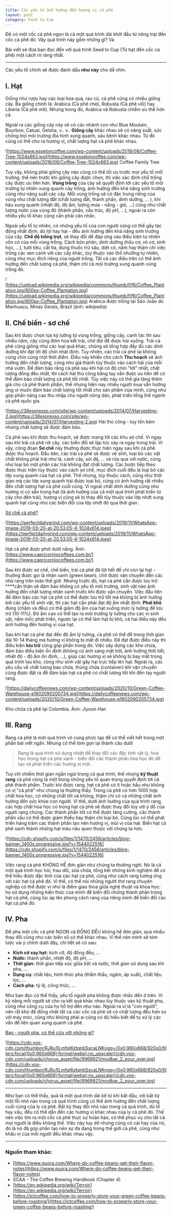 ```yaml
---
title: Các yếu tố ảnh hưởng đến hương vị cà phê
layout: post
category: Farm to Cup
---
```


Để có một cốc cà phê ngon là cả một quá trình dài khởi đầu từ nông trại đến cốc cà phê đó. Vậy quá trình này gồm những gì? Và

Bài viết sẽ đưa bạn đọc đến với quá trình Seed to Cup (Từ hạt đến cốc cà phê) một cách rõ ràng nhất.

---

Các yếu tố chính sẽ được đánh dấu **như này** cho dễ nhìn.

## I. Hạt

Giống như rượu hay các loại hoa quả, rau củ, cà phê cũng có nhiều giống cây. Ba giống chính là: Arabica (Cà phê chè), Robusta (Cà phê vối) hay Liberia (Cà phê mít). Nhưng trong đó, Arabica và Robusta chiếm ưu thế hơn cả.

Ngoài ra các giống cây này sẽ có các nhánh con như Blue Moutain, Bourbon, Catuai, Geisha, v.. v.. **Giống cây** khác nhau sẽ có năng suất, sức chống trọi môi trường địa hình xung quanh, sâu bệnh khác nhau. Từ đó cũng có thể cho ra hương vị, chất lượng hạt cà phê khác nhau.

![https://www.esseloncoffee.com/wp-content/uploads/2016/08/Coffee-Tree-1024x663.jpg](https://www.esseloncoffee.com/wp-content/uploads/2016/08/Coffee-Tree-1024x663.jpg)
Coffee Family Tree

Tuy vậy, không phải giống cây nào cũng có thể tối ưu trước mọi yếu tố mối trường, thế nên trước khi giống cây được chọn, thì việc xác định chỗ trồng cây được ưu tiên hơn. **Vùng trồng** của cây sẽ quyết định tới các yếu tố môi trường tự nhiên xung quanh cây trồng, ảnh hưởng đến khả năng sinh trưởng cũng như năng suất các cây. Mỗi vùng trồng sẽ có đặc trưng riêng của vùng như chất lượng đất (chất lượng đất, thành phần, dinh dưỡng, ... ), khí hậu xung quanh (nhiệt độ, độ ẩm, lượng mưa - nắng - gió, ...) cũng như chất lượng nước của vùng đó (thành phần, cấu trúc, độ pH, ...), ngoài ra còn nhiều yếu tố khác cũng cần phải cân nhắc.

Ngoài yếu tố tự nhiên, có những yếu tố của con người cũng có thể gây tác động nhất định, dù lợi hay hại - đều ảnh hưởng đến khả năng sinh trưởng của cây. **Chế độ trồng trọt**, sẽ thay đổi để đáp ứng vào điều kiện tự nhiên vốn có của mỗi vùng trồng. Cách bón phân, dinh dưỡng (hữu cơ, vô cơ, sinh học, ...), tưới tiêu, cắt tỉa, dùng thuốc trừ sâu, diệt cỏ, nấm hay thậm chí việc trồng các xen canh với các cây khác, tùy thuộc vào thổ nhưỡng tự nhiên, cũng như mục đích riêng của người trồng. Tất cả các điều trên có thể ảnh hưởng đến chất lượng cà phê, thậm chí cả môi trường xung quanh vùng trồng đó.

![https://upload.wikimedia.org/wikipedia/commons/thumb/f/f6/Coffee_Plantation.jpg/800px-Coffee_Plantation.jpg](https://upload.wikimedia.org/wikipedia/commons/thumb/f/f6/Coffee_Plantation.jpg/800px-Coffee_Plantation.jpg)
Arabica được trồng tại São João do Manhuaçu, Minas Gerais, Brazil (ảnh: wikipedia)

## II. Chế biến - sơ chế

Sau khi được chọn lựa kỹ lưỡng từ vùng trồng, giống cây, canh tác thì sau nhiều năm, cây cũng đơm hoa kết trái, chờ đợi để được hái xuống. Trái cà phê cũng giống như các loại quả khác, chúng sẽ tổng hợp đầy đủ các dinh dưỡng khi đạt tới độ chín nhát định. Tuy nhiên, các trái cà phê lại không cùng chín cùng một thời điểm. Điều này khiến cho cách **Thu hoạch** sẽ ảnh hưởng đến chất lượng, cũng như giá thành tùy thuộc vào cách hái của mỗi nhà vườn. Để đảm bảo rằng cà phê sau khi hái có độ chín "tới" nhất, chất lượng đồng đều nhất, thì cách hái thủ công bằng tay vẫn được ưu tiên để có thể đảm bảo chất lượng cà phê tốt nhất. Tùy việc này có thể gia tăng thêm giá cho cà phê thành phẩm, thế nhưng hiện nay nhiều người mua vẫn hưởng ứng vì muốn đảm bảo chất lượng tốt nhất cho sản phẩm của mình, cũng như góp phần nâng cao thu nhập cho người nông dân, phát triển tổng thể ngành cà phê quốc gia.

![https://38espresso.com/site/wp-content/uploads/2014/07/Harvesting-2.jpg](https://38espresso.com/site/wp-content/uploads/2014/07/Harvesting-2.jpg)
Hái thủ công - tuy tốn kém nhưng chất lượng sẽ được đảm bảo.

Cà phê sau khi được thu hoạch, sẽ được mang tới các khu sơ chế. Vì ngay sau khi trái cà phê rời cây, các biến đổi sẽ lập tức xảy ra ngay trong trái. Vì vậy, công đoạn **Sơ chế** này thường được thực hiện ngay sau khi cà phê được thu hoạch. Đầu tiên, các trái cà phê sẽ được vệ sinh, loại bỏ các vật chất không phải trái như lá, cành cây, sỏi đá, ... và rửa qua với nước, cũng như loại bỏ một phần các trái không đạt chất lượng. Các bước tiếp theo được thực hiện tùy thuộc vào cách sơ chế, mục đích cuối đều là loại bỏ các lớp xung quanh của hạt cà phê. Thế nhưng, tùy thuộc cách, cũng như thời gian mà các lớp xung quanh trái được loại bỏ, cũng có ảnh hưởng rất nhiều đến chất lượng hạt cà phê cuối cùng. Vì ngoài chất dinh dưỡng cũng như hương vị có sẵn trong hạt (là ảnh hưởng của cả một quá trình phát triển từ cây cho đến trái), hương vị cũng sẽ bị thay đổi tùy thuộc vào lớp nhớt xung quanh hạt cũng như các biến đổi của lớp nhớt đó qua thời gian.

[Sơ chế cà phê?](https://www.notion.so/S-ch-c-ph-dc1aee45beda4eec952b979144d70ad9)

![https://perfectdailygrind.com/wp-content/uploads/2019/11/WhatsApp-Image-2019-03-20-at-20.53.05-4-1024x614.jpeg](https://perfectdailygrind.com/wp-content/uploads/2019/11/WhatsApp-Image-2019-03-20-at-20.53.05-4-1024x614.jpeg)

Hạt cà phê được phơi dưới nắng. Ảnh: [https://www.capricorniocoffees.com.br/](https://www.capricorniocoffees.com.br/)

Sau khi được sơ chế, chế biến, trái cà phê đã lột hết để chỉ còn lại hạt - thường được gọi là nhân xanh (green bean), chờ được vận chuyển đến các nhà rang trên toàn thế giới. Nhưng trước đó, hạt cà phê cần được lưu trữ ****cẩn thận sẽ đảm bảo không có yếu tố môi trường, sinh vật nào ảnh hưởng đến chất lượng nhân xanh trước khi được vận chuyển. Việc đầu tiên để đảm bảo các hạt cà phê có thể được lưu trữ tốt mà không bị ảnh hưởng bởi các yếu tố sinh vật, thì các hạt cần phải đạt độ ẩm nhất định. **Phơi khô** đúng (chậm và đều) có thể giảm độ ẩm của hạt xuống mức lý tưởng để lưu trữ (10-11%). Độ ẩm cao có thể tạo ra môi trường lý tưởng cho các vi sinh vật, nấm mốc phát triển, ngược lại có thể làm hạt bị khô, cả hai điều này đều ảnh hưởng đến hương vị của hạt.

Sau khi hạt cà phê đạt đến độ ẩm lý tưởng, cà phê có thể để trong thời gian dài 10-14 tháng mà hương vị không bị mất đi nhiều. Để đạt được điều này thì điều kiện **lưu trữ** cũng góp phần trong đó. Việc xây dựng các kho chứa, đảm bảo điều kiện ổn định (không có ánh sáng mặt trời, ảnh hưởng thời tiết, nhiệt độ - độ ẩm ổn định, ...), giúp các hương vị sẽ không bị bay mất trong quá trình lưu kho, cũng như sinh vật gây hại trực tiếp lên hạt. Ngoài ra, các yêu cầu về chất lượng bao chứa, thùng chứa (container) khi vận chuyển cũng được đặt ra để đảm bảo hạt cà phê có chất lượng tốt khi đến tay người rang.

![https://dailycoffeenews.com/wp-content/uploads/2020/10/Green-Coffee-Warehouse-e1602090205734.jpg](https://dailycoffeenews.com/wp-content/uploads/2020/10/Green-Coffee-Warehouse-e1602090205734.jpg)

Kho chứa cà phê tại Colombia. Ảnh: Jiyoon Han

## III. Rang

Rang cà phê là một quá trình vô cùng phức tạp để có thể viết hết trong một phần bài viết ngắn. Nhưng có thể tóm gọn lại thành câu dưới

> Rang là quá trình sử dụng nhiệt để thay đổi các đặc tính vật lý, hóa học trong hạt cà phê xanh - biến đổi các thành phần hóa học đó để tạo và phát triển các hương vị mới.

Tuy chỉ chiếm thời gian ngắn ngủi trong cả quá trình, thế nhưng **kỹ thuật rang** cà phê cũng là một trong những yếu tố quan trọng quyết định tới cà phê thành phẩm. Trước khi được rang, hạt cà phê có ít hoặc hầu như không có vị "cà phê" như chúng ta thường thấy. Trong cà phê có hơn 1000 hợp chất hóa học, có những chất tốt và không, thậm chí có cả những chất ảnh hưởng đến sức khỏe con người. Vì thế, dưới ảnh hưởng của quá trình rang, các hợp chất hóa học có trong hạt cà phê sẽ được thay đổi tùy với ý đồ của người rang chúng. Các thành phần tốt có thể được tăng cường, các thành phần xấu có thể được giảm thiểu hay thậm chí loại bỏ. Cùng lúc có thể phát triển hàng trăm các thành phần tạo nên hương vị, mùi vị của hạt. Biến hạt cà phê xanh thành những hạt màu nâu quen thuộc với chúng ta hơn.

![https://cdn.shopify.com/s/files/1/1470/2456/articles/blog-banner_1400x.progressive.jpg?v=1544022516](https://cdn.shopify.com/s/files/1/1470/2456/articles/blog-banner_1400x.progressive.jpg?v=1544022516)

Việc rang cà phê KHÔNG HỀ đơn giản như chúng ta thường nghĩ. Nó là cả một quá trình học hỏi, trau dồi, sửa chữa, tổng kết những kinh nghiệm để có thể hiểu được đặc tính của các hạt cà phê, cũng như cách rang tương ứng với các hạt cà phê đó. Vì thế, có thể nói những người thợ rang chuyên nghiệp có thể được ví như là điểm giao thoa giữa nghệ thuật và khoa học: họ sử dụng những kiến thức của mình để biến đổi những thành phần trong hạt cà phê, cùng lúc áp lên phong cách rang của riêng mình để biến đổi các hạt cà phê đó.

## IV. Pha

Để pha một cốc cà phê NGON và ĐỒNG ĐỀU không hề đơn giản, quá nhiều thay đổi cũng như các biến số có thể khác nhau. Vì thế nên mình sẽ tóm lược vài ý chính dưới đây, chi tiết sẽ có sau:

- **Kích cỡ xay hạt:** kích cỡ, độ đồng đều, ...
- **Nước:** thành phần, nhiệt độ, độ pH, ...
- **Thời gian:** thời gian tiếp xúc giữa bột và nước, thời gian sử dụng sau khi pha, ...
- **Dụng cụ**: chất liệu, hình thức pha (thẩm thấu, ngâm, áp suất), chất liệu lọc, ...
- **Cách pha**: tỷ lệ, công thức, ...

Như bạn đọc có thể thấy, yếu tố người pha không được nhắc đến ở trên. Vì kỹ năng mỗi người sẽ cho ra kết quả khác nhau tùy thuộc vào kỹ thuật pha, cũng như công cụ của họ hỗ trợ đến như nào.  Ngoài ra vì là "con người", nên rất khó để đồng nhất tất cả các cốc cà phê sẽ có chất lượng đều hơn so với máy móc, cũng như không phải ai cũng có đủ hiểu biết để tự xử lý các vấn đề liên quan xung quanh cà phê.

[Bạn - người pha, có thể cứu vớt những gì?](https://www.notion.so/B-n-ng-i-pha-c-th-c-u-v-t-nh-ng-g-1c5950450b85428589573b5a03602515)

![https://cdn.vox-cdn.com/thumbor/RJRu1lLmfqI6ztqnbSxcaLNKngg=/0x0:960x668/920x0/filters:focal(0x0:960x668):format(webp):no_upscale()/cdn.vox-cdn.com/uploads/chorus_asset/file/9969921/modbar_2_pour_over.jpg](https://cdn.vox-cdn.com/thumbor/RJRu1lLmfqI6ztqnbSxcaLNKngg=/0x0:960x668/920x0/filters:focal(0x0:960x668):format(webp):no_upscale()/cdn.vox-cdn.com/uploads/chorus_asset/file/9969921/modbar_2_pour_over.jpg)

---

Như bạn có thể thấy, quả là một quá trình dài kể từ khi bắt đầu, với bất kỳ một lỗi nhỏ nào trong cả quá trình cũng có thể ảnh hưởng đến chất lượng cuối cùng của ly cà phê. Bất kỳ thay đổi nhỏ nào trong cả quá trình, dù tố hay xấu, đều có thể dẫn đến các hương vị khác nhau của ly cà phê đó. Thế nên việc tìm ra một cốc cà phê thực sự hoàn hảo, có thể phục vụ cho tất cả mọi người là điều không thể. Việc này tuy dở nhưng cũng có cái hay của nó, đó là nó đã góp phần tạo nên sự đa dạng trong thế giới cà phê, cũng như khẩu vị của mỗi người đều khác nhau vậy.

---

### Nguồn tham khảo:

- [https://www.quora.com/Where-do-coffee-beans-get-their-flavor-notes](https://www.quora.com/Where-do-coffee-beans-get-their-flavor-notes)
- SCAA - The Coffee Brewing Handbook (Chapter 4)
- [https://en.wikipedia.org/wiki/Terroir](https://en.wikipedia.org/wiki/Terroir)
- [https://ictcoffee.com/how-to-properly-store-your-green-coffee-beans-before-roasting/](https://ictcoffee.com/how-to-properly-store-your-green-coffee-beans-before-roasting/)
